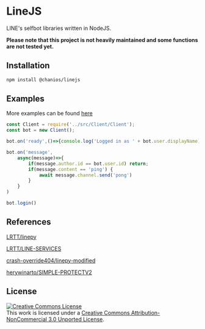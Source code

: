 # LineJS
LINE's selfbot libraries written in NodeJS.

**Please note that this project is not heavily maintained and some functions are not tested yet.**

## Installation
```sh
npm install @chanios/linejs
```

## Examples
More examples can be found [here](https://github.com/chanios/linejs/tree/main/examples/)
```js
const Client = require('../src/Client/Client');
const bot = new Client();

bot.on('ready',()=>{console.log('Logged in as ' + bot.user.displayName)})

bot.on('message',
    async(message)=>{
        if(message.author.id == bot.user.id) return;
        if(message.content == 'ping') {
            await message.channel.send('pong')
        }
    }
)

bot.login()
```

## References
[LRTT/linepy](https://github.com/LRTT/linepy)

[LRTT/LINE-SERVICES](https://github.com/LRTT/LINE-SERVICES)

[crash-override404/linepy-modified](https://github.com/crash-override404/linepy-modified)

[herywinarto/SIMPLE-PROTECTV2](herywinarto/SIMPLE-PROTECTV2)

## License
<a rel="license" href="http://creativecommons.org/licenses/by-nc/3.0/"><img alt="Creative Commons License" style="border-width:0" src="https://i.creativecommons.org/l/by-nc/3.0/88x31.png" /></a><br />This work is licensed under a <a rel="license" href="http://creativecommons.org/licenses/by-nc/3.0/">Creative Commons Attribution-NonCommercial 3.0 Unported License</a>.
